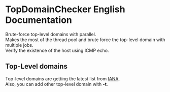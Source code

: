 TopDomainChecker English Documentation
======================================

Brute-force top-level domains with parallel.  
Makes the most of the thread pool and brute force the top-level domain with multiple jobs.  
Verify the existence of the host using ICMP echo.

## Top-Level domains

Top-level domains are getting the latest list from [IANA](https://data.iana.org/TLD/tlds-alpha-by-domain.txt).  
Also, you can add other top-level domain with **-t**.